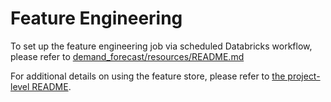 # Feature Engineering
To set up the feature engineering job via scheduled Databricks workflow, please refer to [demand_forecast/resources/README.md](../resources/README.md)

For additional details on using the feature store, please refer to [the project-level README](../README.md).
